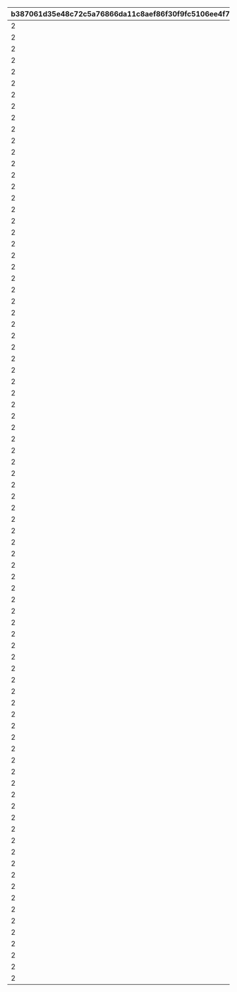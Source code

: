 |b387061d35e48c72c5a76866da11c8aef86f30f9fc5106ee4f7d45cac08a6c29|363551875ae8749bd0708ed7b977cbb5e91e457648ee3212c325a5477b3ec170|e29cd7b95f0d63ab4cfae89ad1d4c487f50efd7ac52d7b15731b2201a0d2d76a|f4f90498680e10039b6d3d584f77b66f9f3f497e788a8ddbbdf300908a321d4e|a9288b7d710471cdd7a4264cbdf90c9514dca239797674bd43572cd2fa108293|51a431d1f1c21061597a625648fe60f8a47524bd83eb3df60176ce03589f5133|877f4620a451f95cd6d89976ace80c6bcbea7727fba5ab49a5422fa360818a71|c1139631babdccf3f62070d637bf01b153c1430842a5e6ac222d6b12b4adc9d7|2917f593baff5a68c2cefba757004194e79b2557707a749b774190745c496f4e|dbfb0127841c7676b97fea452d243aecaed846aa23dd68d2ad541b1e727e75e4|96464bac00cbeae55dfe7257d2593e8ad4d1845092cef0e38415e0a9ceb9f2bd|93cd82887151e0c3b05978a0c26419fca78616b8fa57e6f6ca4ad2a0f2aa10e7|f1d3e73849fcb77d70ef7ac8b1c7d837bf923ec5fe3ec4f811bec89653fcb4d0|
| --- | --- | --- | --- | --- | --- | --- | --- | --- | --- | --- | --- | --- |
|2|1|3|2018/04/20 4:59:59|1001|2018/03/21 5:00:00|1|2018/03/14 12:00:00|2018/03/19 11:59:00|2018/03/18 11:59:00|0|bgm_M90|1|
|2|2|4|2018/05/22 4:59:59|1002|2018/04/20 5:00:00|1|2018/04/13 12:00:00|2018/04/18 11:59:00|2018/04/17 11:59:00|1001|bgm_M97|1|
|2|1|5|2018/06/21 4:59:59|1003|2018/05/22 5:00:00|1|2018/05/15 12:00:00|2018/05/20 11:59:00|2018/05/19 11:59:00|1002|bgm_M104|1|
|2|2|6|2018/07/21 4:59:59|1004|2018/06/21 5:00:00|1|2018/06/14 12:00:00|2018/06/19 11:59:00|2018/06/18 11:59:00|1003|bgm_M115|1|
|2|1|7|2018/08/22 4:59:59|1005|2018/07/21 5:00:00|1|2018/07/14 12:00:00|2018/07/19 11:59:00|2018/07/18 11:59:00|1004|bgm_M119|1|
|2|2|8|2018/09/21 4:59:59|1006|2018/08/22 5:00:00|1|2018/08/15 12:00:00|2018/08/20 11:59:00|2018/08/19 11:59:00|1005|bgm_M132|1|
|2|1|9|2018/10/22 4:59:59|1007|2018/09/21 5:00:00|1|2018/09/14 12:00:00|2018/09/19 11:59:00|2018/09/18 11:59:00|1006|bgm_M139|1|
|2|2|10|2018/11/22 4:59:59|1008|2018/10/22 5:00:00|1|2018/10/15 12:00:00|2018/10/20 11:59:00|2018/10/19 11:59:00|1007|bgm_M166|1|
|2|1|11|2018/12/22 4:59:59|1009|2018/11/22 5:00:00|1|2018/11/15 12:00:00|2018/11/20 11:59:00|2018/11/19 11:59:00|1008|bgm_M175|1|
|2|2|12|2019/01/23 4:59:59|1010|2018/12/22 5:00:00|1|2018/12/15 12:00:00|2018/12/20 11:59:00|2018/12/19 11:59:00|1009|bgm_M181|1|
|2|1|1|2019/02/20 4:59:59|1011|2019/01/23 5:00:00|1|2019/01/16 12:00:00|2019/01/21 11:59:00|2019/01/20 11:59:00|1010|bgm_M186|1|
|2|2|2|2019/03/23 4:59:59|1012|2019/02/20 5:00:00|1|2019/02/13 12:00:00|2019/02/18 11:59:00|2019/02/17 11:59:00|1011|bgm_M205|1|
|2|1|3|2019/04/22 4:59:59|1013|2019/03/23 5:00:00|1|2019/03/16 12:00:00|2019/03/21 11:59:00|2019/03/20 11:59:00|1012|bgm_M90|1|
|2|2|4|2019/05/23 4:59:59|1014|2019/04/22 5:00:00|1|2019/04/15 12:00:00|2019/04/20 11:59:00|2019/04/19 11:59:00|1013|bgm_M97|1|
|2|1|5|2019/06/22 4:59:59|1015|2019/05/23 5:00:00|1|2019/05/16 12:00:00|2019/05/21 11:59:00|2019/05/20 11:59:00|1014|bgm_M104|1|
|2|2|6|2019/07/23 4:59:59|1016|2019/06/22 5:00:00|1|2019/06/15 12:00:00|2019/06/20 11:59:00|2019/06/19 11:59:00|1015|bgm_M115|1|
|2|1|7|2019/08/23 4:59:59|1017|2019/07/23 5:00:00|1|2019/07/16 12:00:00|2019/07/21 11:59:00|2019/07/20 11:59:00|1016|bgm_M119|1|
|2|2|8|2019/09/23 4:59:59|1018|2019/08/23 5:00:00|1|2019/08/16 12:00:00|2019/08/21 11:59:00|2019/08/20 11:59:00|1017|bgm_M132|1|
|2|1|9|2019/10/25 4:59:59|1019|2019/09/23 5:00:00|1|2019/09/16 12:00:00|2019/09/21 11:59:00|2019/09/20 11:59:00|1018|bgm_M139|1|
|2|2|10|2019/11/24 4:59:59|1020|2019/10/25 5:00:00|1|2019/10/18 12:00:00|2019/10/23 11:59:00|2019/10/22 11:59:00|1019|bgm_M166|1|
|2|1|11|2019/12/25 4:59:59|1021|2019/11/24 5:00:00|1|2019/11/17 12:00:00|2019/11/22 11:59:00|2019/11/21 11:59:00|1020|bgm_M175|1|
|2|2|12|2020/01/25 4:59:59|1022|2019/12/25 5:00:00|1|2019/12/18 12:00:00|2019/12/23 11:59:00|2019/12/22 11:59:00|1021|bgm_M181|1|
|2|1|1|2020/02/23 4:59:59|1023|2020/01/25 5:00:00|1|2020/01/18 12:00:00|2020/01/23 11:59:00|2020/01/22 11:59:00|1022|bgm_M186|1|
|2|2|2|2020/03/25 4:59:59|1024|2020/02/23 5:00:00|1|2020/02/16 12:00:00|2020/02/21 11:59:00|2020/02/20 11:59:00|1023|bgm_M205|1|
|2|1|3|2020/04/25 4:59:59|1025|2020/03/25 5:00:00|1|2020/03/18 12:00:00|2020/03/23 11:59:00|2020/03/22 11:59:00|1024|bgm_M90|1|
|2|2|4|2020/05/26 4:59:59|1026|2020/04/25 5:00:00|1|2020/04/18 12:00:00|2020/04/23 11:59:00|2020/04/22 11:59:00|1025|bgm_M97|1|
|2|1|5|2020/06/25 4:59:59|1027|2020/05/26 5:00:00|1|2020/05/19 12:00:00|2020/05/24 11:59:00|2020/05/23 11:59:00|1026|bgm_M104|1|
|2|2|6|2020/07/26 4:59:59|1028|2020/06/25 5:00:00|1|2020/06/18 12:00:00|2020/06/23 11:59:00|2020/06/22 11:59:00|1027|bgm_M115|1|
|2|1|7|2020/08/26 4:59:59|1029|2020/07/26 5:00:00|1|2020/07/19 12:00:00|2020/07/24 11:59:00|2020/07/23 11:59:00|1028|bgm_M119|1|
|2|2|8|2020/09/25 4:59:59|1030|2020/08/26 5:00:00|1|2020/08/19 12:00:00|2020/08/24 11:59:00|2020/08/23 11:59:00|1029|bgm_M132|1|
|2|1|9|2020/10/26 4:59:59|1031|2020/09/25 5:00:00|1|2020/09/18 12:00:00|2020/09/23 11:59:00|2020/09/22 11:59:00|1030|bgm_M139|1|
|2|2|10|2020/11/25 4:59:59|1032|2020/10/26 5:00:00|1|2020/10/19 12:00:00|2020/10/24 11:59:00|2020/10/23 11:59:00|1031|bgm_M166|1|
|2|1|11|2020/12/26 4:59:59|1033|2020/11/25 5:00:00|1|2020/11/18 12:00:00|2020/11/23 11:59:00|2020/11/22 11:59:00|1032|bgm_M175|1|
|2|2|12|2021/01/26 4:59:59|1034|2020/12/26 5:00:00|1|2020/12/19 12:00:00|2020/12/24 11:59:00|2020/12/23 11:59:00|1033|bgm_M181|1|
|2|1|1|2021/02/23 4:59:59|1035|2021/01/26 5:00:00|1|2021/01/19 12:00:00|2021/01/24 11:59:00|2021/01/23 11:59:00|1034|bgm_M186|1|
|2|2|2|2021/03/26 4:59:59|1036|2021/02/23 5:00:00|1|2021/02/16 12:00:00|2021/02/21 11:59:00|2021/02/20 11:59:00|1035|bgm_M205|1|
|2|1|3|2021/04/25 4:59:59|1037|2021/03/26 5:00:00|1|2021/03/19 12:00:00|2021/03/24 11:59:00|2021/03/23 11:59:00|1036|bgm_M90|1|
|2|2|4|2021/05/26 4:59:59|1038|2021/04/25 5:00:00|1|2021/04/18 12:00:00|2021/04/23 11:59:00|2021/04/22 11:59:00|1037|bgm_M97|1|
|2|1|5|2021/06/25 4:59:59|1039|2021/05/26 5:00:00|1|2021/05/19 12:00:00|2021/05/24 11:59:00|2021/05/23 11:59:00|1038|bgm_M104|1|
|2|2|6|2021/07/26 4:59:59|1040|2021/06/25 5:00:00|1|2021/06/18 12:00:00|2021/06/23 11:59:00|2021/06/22 11:59:00|1039|bgm_M115|1|
|2|1|7|2021/08/26 4:59:59|1041|2021/07/26 5:00:00|1|2021/07/19 12:00:00|2021/07/24 11:59:00|2021/07/23 11:59:00|1040|bgm_M119|1|
|2|2|8|2021/09/25 4:59:59|1042|2021/08/26 5:00:00|1|2021/08/19 12:00:00|2021/08/24 11:59:00|2021/08/23 11:59:00|1041|bgm_M132|1|
|2|1|9|2021/10/26 4:59:59|1043|2021/09/25 5:00:00|1|2021/09/18 12:00:00|2021/09/23 11:59:00|2021/09/22 11:59:00|1042|bgm_M139|1|
|2|2|10|2021/11/25 4:59:59|1044|2021/10/26 5:00:00|1|2021/10/19 12:00:00|2021/10/24 11:59:00|2021/10/23 11:59:00|1043|bgm_M166|1|
|2|1|11|2021/12/26 4:59:59|1045|2021/11/25 5:00:00|1|2021/11/18 12:00:00|2021/11/23 11:59:00|2021/11/22 11:59:00|1044|bgm_M175|1|
|2|2|12|2022/01/26 4:59:59|1046|2021/12/26 5:00:00|1|2021/12/19 12:00:00|2021/12/24 11:59:00|2021/12/23 11:59:00|1045|bgm_M181|1|
|2|1|1|2022/02/23 4:59:59|1047|2022/01/26 5:00:00|1|2022/01/19 12:00:00|2022/01/24 11:59:00|2022/01/23 11:59:00|1046|bgm_M186|1|
|2|2|2|2022/03/26 4:59:59|1048|2022/02/23 5:00:00|1|2022/02/16 12:00:00|2022/02/21 11:59:00|2022/02/20 11:59:00|1047|bgm_M205|1|
|2|1|3|2022/04/25 4:59:59|1049|2022/03/26 5:00:00|1|2022/03/19 12:00:00|2022/03/24 11:59:00|2022/03/23 11:59:00|1048|bgm_M90|1|
|2|2|4|2022/05/26 4:59:59|1050|2022/04/25 5:00:00|1|2022/04/18 12:00:00|2022/04/23 11:59:00|2022/04/22 11:59:00|1049|bgm_M97|1|
|2|1|5|2022/06/25 4:59:59|1051|2022/05/26 5:00:00|1|2022/05/19 12:00:00|2022/05/24 11:59:00|2022/05/23 11:59:00|1050|bgm_M104|1|
|2|2|6|2022/07/26 4:59:59|1052|2022/06/25 5:00:00|1|2022/06/18 12:00:00|2022/06/23 11:59:00|2022/06/22 11:59:00|1051|bgm_M115|1|
|2|1|7|2022/08/26 4:59:59|1053|2022/07/26 5:00:00|1|2022/07/19 12:00:00|2022/07/24 11:59:00|2022/07/23 11:59:00|1052|bgm_M119|1|
|2|2|8|2022/09/25 4:59:59|1054|2022/08/26 5:00:00|1|2022/08/19 12:00:00|2022/08/24 11:59:00|2022/08/23 11:59:00|1053|bgm_M132|1|
|2|1|9|2022/10/26 4:59:59|1055|2022/09/25 5:00:00|1|2022/09/18 12:00:00|2022/09/23 11:59:00|2022/09/22 11:59:00|1054|bgm_M139|1|
|2|2|10|2022/11/25 4:59:59|1056|2022/10/26 5:00:00|1|2022/10/19 12:00:00|2022/10/24 11:59:00|2022/10/23 11:59:00|1055|bgm_M166|1|
|2|1|11|2022/12/26 4:59:59|1057|2022/11/25 5:00:00|1|2022/11/18 12:00:00|2022/11/23 11:59:00|2022/11/22 11:59:00|1056|bgm_M175|1|
|2|2|12|2023/01/26 4:59:59|1058|2022/12/26 5:00:00|1|2022/12/19 12:00:00|2022/12/24 11:59:00|2022/12/23 11:59:00|1057|bgm_M181|1|
|2|1|1|2023/02/23 4:59:59|1059|2023/01/26 5:00:00|1|2023/01/19 12:00:00|2023/01/24 11:59:00|2023/01/23 11:59:00|1058|bgm_M186|1|
|2|2|2|2023/03/26 4:59:59|1060|2023/02/23 5:00:00|1|2023/02/16 12:00:00|2023/02/21 11:59:00|2023/02/20 11:59:00|1059|bgm_M205|1|
|2|1|3|2023/04/26 4:59:59|1061|2023/03/26 5:00:00|1|2023/03/19 12:00:00|2023/03/24 11:59:00|2023/03/23 11:59:00|1060|bgm_M90|1|
|2|2|4|2023/05/26 4:59:59|1063|2023/04/26 5:00:00|1|2023/04/19 12:00:00|2023/04/24 11:59:00|2023/04/23 11:59:00|1061|bgm_M97|1|
|2|1|5|2023/06/25 4:59:59|1064|2023/05/26 5:00:00|1|2023/05/19 12:00:00|2023/05/24 11:59:00|2023/05/23 11:59:00|1063|bgm_M104|1|
|2|2|6|2023/07/26 4:59:59|1065|2023/06/25 5:00:00|1|2023/06/18 12:00:00|2023/06/23 11:59:00|2023/06/22 11:59:00|1064|bgm_M115|1|
|2|1|7|2023/08/26 4:59:59|1066|2023/07/26 5:00:00|1|2023/07/19 12:00:00|2023/07/24 11:59:00|2023/07/23 11:59:00|1065|bgm_M119|1|
|2|2|8|2023/09/25 4:59:59|1067|2023/08/26 5:00:00|1|2023/08/19 12:00:00|2023/08/24 11:59:00|2023/08/23 11:59:00|1066|bgm_M132|1|
|2|1|9|2023/10/26 4:59:59|1068|2023/09/25 5:00:00|1|2023/09/18 12:00:00|2023/09/23 11:59:00|2023/09/22 11:59:00|1067|bgm_M139|1|
|2|2|10|2023/11/25 4:59:59|1069|2023/10/26 5:00:00|1|2023/10/19 12:00:00|2023/10/24 11:59:59|2023/10/23 11:59:59|1068|bgm_M166|1|
|2|1|11|2023/12/26 4:59:59|1070|2023/11/25 5:00:00|1|2023/11/18 12:00:00|2023/11/23 11:59:59|2023/11/22 11:59:59|1069|bgm_M175|1|
|2|2|12|2024/01/26 4:59:59|1071|2023/12/26 5:00:00|1|2023/12/19 12:00:00|2023/12/24 11:59:59|2023/12/23 11:59:59|1070|bgm_M181|1|
|2|1|1|2024/02/24 4:59:59|1072|2024/01/26 5:00:00|1|2024/01/19 12:00:00|2024/01/24 11:59:59|2024/01/23 11:59:59|1071|bgm_M186|1|
|2|2|2|2024/03/26 4:59:59|1073|2024/02/24 5:00:00|1|2024/02/15 0:00:00|2024/02/22 11:59:59|2024/02/21 11:59:59|1072|bgm_M205|1|
|2|1|3|2024/04/25 4:59:59|1074|2024/03/26 5:00:00|1|2024/03/19 12:00:00|2024/03/24 11:59:59|2024/03/23 11:59:59|1073|bgm_M90|1|
|2|2|4|2024/05/26 4:59:59|1075|2024/04/25 5:00:00|1|2024/04/18 12:00:00|2024/04/23 11:59:59|2024/04/22 11:59:59|1074|bgm_M97|1|
|2|1|5|2024/06/25 4:59:59|1076|2024/05/26 5:00:00|1|2024/05/19 12:00:00|2024/05/24 11:59:59|2024/05/23 11:59:59|1075|bgm_M104|1|
|2|2|6|2024/07/26 4:59:59|1077|2024/06/25 5:00:00|1|2024/06/18 12:00:00|2024/06/23 11:59:59|2024/06/22 11:59:59|1076|bgm_M115|1|
|2|1|7|2024/08/26 4:59:59|1078|2024/07/26 5:00:00|1|2024/07/19 12:00:00|2024/07/24 11:59:59|2024/07/23 11:59:59|1077|bgm_M119|1|
|2|2|8|2024/09/25 4:59:59|1079|2024/08/26 5:00:00|1|2024/08/19 12:00:00|2024/08/24 11:59:59|2024/08/23 11:59:59|1078|bgm_M132|1|
|2|1|9|2024/10/26 4:59:59|1080|2024/09/25 5:00:00|1|2024/09/18 12:00:00|2024/09/23 11:59:59|2024/09/22 11:59:59|1079|bgm_M139|1|
|2|2|10|2024/11/25 4:59:59|1081|2024/10/26 5:00:00|1|2024/10/19 12:00:00|2024/10/24 11:59:59|2024/10/23 11:59:59|1080|bgm_M166|1|
|2|1|11|2024/12/26 4:59:59|1082|2024/11/25 5:00:00|1|2024/11/18 12:00:00|2024/11/23 11:59:59|2024/11/22 11:59:59|1081|bgm_M175|1|
|2|2|12|2025/01/26 4:59:59|1083|2024/12/26 5:00:00|1|2024/12/19 12:00:00|2024/12/24 11:59:59|2024/12/23 11:59:59|1082|bgm_M181|1|
|2|1|1|2025/02/23 4:59:59|1084|2025/01/26 5:00:00|1|2025/01/19 12:00:00|2025/01/24 11:59:59|2025/01/23 11:59:59|1083|bgm_M186|1|
|2|2|2|2025/03/26 4:59:59|1085|2025/02/23 5:00:00|1|2025/02/16 12:00:00|2025/02/21 11:59:59|2025/02/20 11:59:59|1084|bgm_M205|1|
